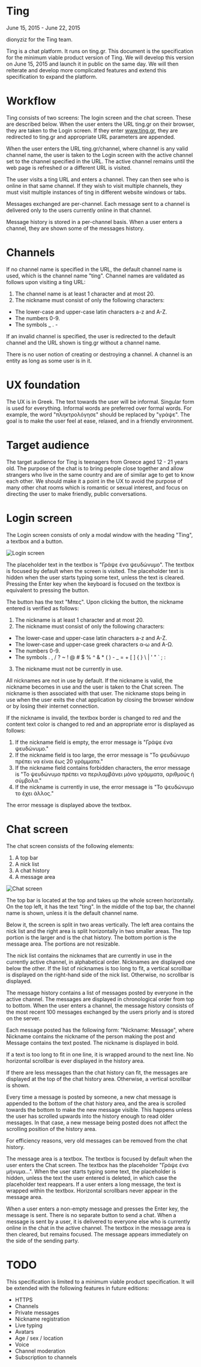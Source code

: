 # Ting

June 15, 2015 - June 22, 2015

dionyziz for the Ting team.

Ting is a chat platform. It runs on ting.gr. This document is the specification
for the minimum viable product version of Ting. We will develop this version on
June 15, 2015 and launch it in public on the same day. We will then reiterate
and develop more complicated features and extend this specification to expand
the platform.

# Workflow
Ting consists of two screens: The login screen and the chat screen. These are
described below. When the user enters the URL ting.gr on their browser, they
are taken to the Login screen. If they enter www.ting.gr, they are redirected
to ting.gr and appropriate URL parameters are appended.

When the user enters the URL ting.gr/channel, where channel is any
valid channel name, the user is taken to the Login screen with the active
channel set to the channel specified in the URL. The active channel remains
until the web page is refreshed or a different URL is visited.

The user visits a ting URL and enters a channel. They can then see who is online
in that same channel. If they wish to visit multiple channels, they must visit
multiple instances of ting in different website windows or tabs.

Messages exchanged are per-channel. Each message sent to a channel is delivered
only to the users currently online in that channel.

Message history is stored in a per-channel basis. When a user enters a channel,
they are shown some of the messages history.

# Channels
If no channel name is specified in the URL, the default channel name is used,
which is the channel name "ting". Channel names are validated as follows upon
visiting a ting URL:

1. The channel name is at least 1 character and at most 20.
2. The nickname must consist of only the following characters:
 - The lower-case and upper-case latin characters a-z and A-Z.
 - The numbers 0-9.
 - The symbols _ . -

If an invalid channel is specified, the user is redirected to the default
channel and the URL shown is ting.gr without a channel name.

There is no user notion of creating or destroying a channel. A channel is
an entity as long as some user is in it.

# UX foundation
The UX is in Greek. The text towards the user will be informal. Singular
form is used for everything. Informal words are preferred over formal words.
For example, the word "πληκτρολόγησε" should be replaced by "γράψε". The goal
is to make the user feel at ease, relaxed, and in a friendly environment.

# Target audience
The target audience for Ting is teenagers from Greece aged 12 - 21 years old.
The purpose of the chat is to bring people close together and allow strangers
who live in the same country and are of similar age to get to know each other.
We should make it a point in the UX to avoid the purpose of many other chat
rooms which is romantic or sexual interest, and focus on directing the user to
make friendly, public conversations.

# Login screen
The Login screen consists of only a modal window with the heading "Ting", a
textbox and a button.

![Login screen](http://i.imgur.com/FKcFIzW.jpg)

The placeholder text in the textbox is "Γράψε ένα ψευδώνυμο". The textbox is
focused by default when the screen is visited. The placeholder text is hidden
when the user starts typing some text, unless the text is cleared. Pressing the
Enter key when the keyboard is focused on the textbox is equivalent to pressing
the button.

The button has the text "Μπες". Upon clicking the button, the nickname entered
is verified as follows:

1. The nickname is at least 1 character and at most 20.
2. The nickname must consist of only the following characters:
 - The lower-case and upper-case latin characters a-z and A-Z.
 - The lower-case and upper-case greek characters α-ω and Α-Ω.
 - The numbers 0-9.
 - The symbols . , / ? ~ ! @ # $ % ^ & * ( ) - _ = + [ ] { } \ | ' " ` ; :
3. The nickname must not be currently in use.

All nicknames are not in use by default. If the nickname is valid, the
nickname becomes in use and the user is taken to the Chat screen. The nickname
is then associated with that user. The nickname stops being in use when the
user exits the chat application by closing the browser window or by losing
their internet connection.

If the nickname is invalid, the textbox border is changed to red and the
content text color is changed to red and an appropriate error is displayed as
follows:

1. If the nickname field is empty, the error message is "Γράψε ένα ψευδώνυμο."
2. If the nickname field is too large, the error message is "Το ψευδώνυμο
   πρέπει να είναι έως 20 γράμματα."
3. If the nickname field contains forbidden characters, the error message is
   "Το ψευδώνυμο πρέπει να περιλαμβάνει μόνο γράμματα, αριθμούς ή σύμβολα."
4. If the nickname is currently in use, the error message is "Το ψευδώνυμο
   το έχει άλλος."

The error message is displayed above the textbox.

# Chat screen
The chat screen consists of the following elements:

1. A top bar
2. A nick list
3. A chat history
4. A message area

![Chat screen](http://i.imgur.com/ASUdKzG.jpg)

The top bar is located at the top and takes up the whole screen horizontally.
On the top left, it has the text "ting". In the middle of the top bar, the channel
name is shown, unless it is the default channel name.

Below it, the screen is split in two
areas vertically. The left area contains the nick list and the right area is
split horizontally in two smaller areas. The top portion is the larger and is
the chat history. The bottom portion is the message area. The portions are not
resizable.

The nick list contains the nicknames that are currently in use in the currently
active channel, in alphabetical order. Nicknames are displayed one below the other.
If the list of nicknames is too long to fit, a vertical scrollbar is displayed on
the right-hand side of the nick list. Otherwise, no scrollbar is displayed.

The message history contains a list of messages posted by everyone in the active
channel. The messages are displayed in chronological order from top to bottom. When
the user enters a channel, the message history consists of the most recent 100
messages exchanged by the users priorly and is stored on the server.

Each message posted has the following form: "Nickname: Message", where
Nickname contains the nickname of the person making the post and Message
contains the text posted. The nickname is displayed in bold.

If a text is too long to fit in one line, it is wrapped around to the next
line. No horizontal scrollbar is ever displayed in the history area.

If there are less messages than the chat history can fit, the messages are
displayed at the top of the chat history area. Otherwise, a vertical scrollbar
is shown.

Every time a message is posted by someone, a new chat message is appended to
the bottom of the chat history area, and the area is scrolled towards the
bottom to make the new message visible. This happens unless the user has
scrolled upwards into the history enough to read older messages. In that case,
a new message being posted does not affect the scrolling position of the
history area.

For efficiency reasons, very old messages can be removed from the chat history.

The message area is a textbox. The textbox is focused by default when the user
enters the Chat screen. The textbox has the placeholder "Γράψε ένα μήνυμα...".
When the user starts typing some text, the placeholder is hidden, unless the
text the user entered is deleted, in which case the placeholder text reappears.
If a user enters a long message, the text is wrapped within the textbox.
Horizontal scrollbars never appear in the message area.

When a user enters a non-empty message and presses the Enter key, the message
is sent. There is no separate button to send a chat. When a message is sent by
a user, it is delivered to everyone else who is currently online in the chat
in the active channel. The textbox in the message area is then cleared, but remains
focused. The message appears immediately on the side of the sending party.

# TODO
This specification is limited to a minimum viable product specification. It
will be extended with the following features in future editions:

* HTTPS
* Channels
* Private messages
* Nickname registration
* Live typing
* Avatars
* Age / sex / location
* Voice
* Channel moderation
* Subscription to channels
